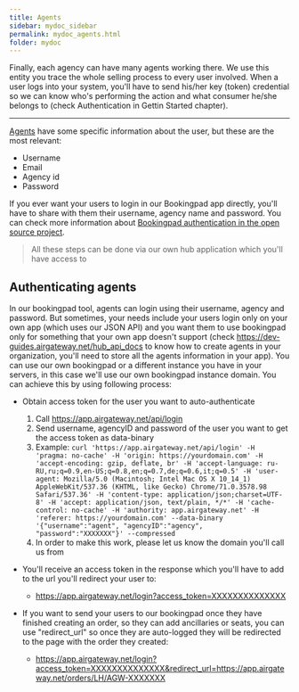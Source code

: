 ```yaml
---
title: Agents
sidebar: mydoc_sidebar
permalink: mydoc_agents.html
folder: mydoc
---
```


Finally, each agency can have many agents working there. We use this entity you trace the whole selling process to every user involved. When a user logs into your system, you'll have to send his/her key (token) credential so we can know who's performing the action and what consumer he/she belongs to (check Authentication in Gettin Started chapter).

---

[Agents](https://hub.airgateway.net/api/static/swagger-ui/#!/Agents/post_agents) have some specific information about the user, but these are the most relevant:

- Username
- Email
- Agency id
- Password

If you ever want your users to login in our Bookingpad app directly, you'll have to share with them their username, agency name and password. You can check more information about [Bookingpad authentication in the open source project](https://github.com/AirGateway/bookingpad-app).

> All these steps can be done via our own hub application which you'll have access to

## Authenticating agents

In our bookingpad tool, agents can login using their username, agency and password. But sometimes, your needs include your users login only on your own app (which uses our JSON API) and you want them to use bookingpad only for something that your own app doesn't support (check https://dev-guides.airgateway.net/hub_api_docs to know how to create agents in your organization, you'll need to store all the agents information in your app). You can use our own bookingpad or a different instance you have in your servers, in this case we'll use our own bookingpad instance domain.
You can achieve this by using following process:

- Obtain access token for the user you want to auto-authenticate

  1. Call https://app.airgateway.net/api/login
  2. Send username, agencyID and password of the user you want to get the access token as data-binary
  3. Example: `curl 'https://app.airgateway.net/api/login' -H 'pragma: no-cache' -H 'origin: https://yourdomain.com' -H 'accept-encoding: gzip, deflate, br' -H 'accept-language: ru-RU,ru;q=0.9,en-US;q=0.8,en;q=0.7,de;q=0.6,it;q=0.5' -H 'user-agent: Mozilla/5.0 (Macintosh; Intel Mac OS X 10_14_1) AppleWebKit/537.36 (KHTML, like Gecko) Chrome/71.0.3578.98 Safari/537.36' -H 'content-type: application/json;charset=UTF-8' -H 'accept: application/json, text/plain, */*' -H 'cache-control: no-cache' -H 'authority: app.airgateway.net' -H 'referer: https://yourdomain.com' --data-binary '{"username":"agent", "agencyID":"agency", "password":"XXXXXXX"}' --compressed`
  4. In order to make this work, please let us know the domain you'll call us from

- You'll receive an access token in the response which you'll have to add to the url you'll redirect your user to:

  - https://app.airgateway.net/login?access_token=XXXXXXXXXXXXXX

- If you want to send your users to our bookingpad once they have finished creating an order, so they can add ancillaries or seats, you can use "redirect_url" so once they are auto-logged they will be redirected to the page with the order they created:

  - https://app.airgateway.net/login?access_token=XXXXXXXXXXXXXX&redirect_url=https://app.airgateway.net/orders/LH/AGW-XXXXXXX
